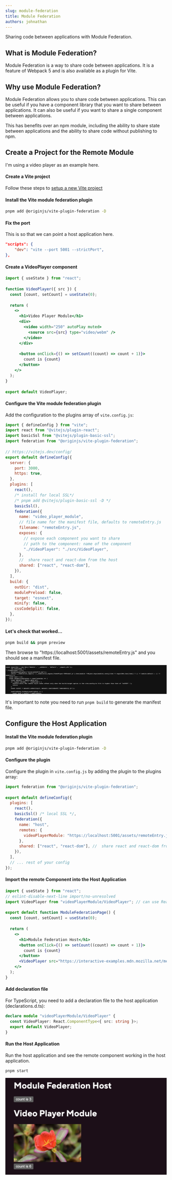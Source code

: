 ```yaml
---
slug: module-federation
title: Module Federation
authors: johnathan
---
```


Sharing code between applications with Module Federation.

<!-- truncate -->

## What is Module Federation?

Module Federation is a way to share code between applications. It is a feature of Webpack 5 and is also available as a plugin for Vite.

## Why use Module Federation?

Module Federation allows you to share code between applications. This can be useful if you have a component library that you want to share between applications. It can also be useful if you want to share a single component between applications.

This has benefits over an npm module, including the ability to share state between applications and the ability to share code without publishing to npm.

## Create a Project for the Remote Module

I'm using a video player as an example here.

#### Create a Vite project

Follow these steps to [setup a new Vite project](../2023-08-25-new-vite-project-setup/index.md)

#### Install the Vite module federation plugin

```bash
pnpm add @originjs/vite-plugin-federation -D
```

#### Fix the port

This is so that we can point a host application here.

```json
"scripts": {
    "dev": "vite --port 5001 --strictPort",
},
```

#### Create a VideoPlayer component

```jsx
import { useState } from "react";

function VideoPlayer({ src }) {
  const [count, setCount] = useState(0);

  return (
    <>
      <h1>Video Player Module</h1>
      <div>
        <video width="250" autoPlay muted>
          <source src={src} type="video/webm" />
        </video>
      </div>

      <button onClick={() => setCount((count) => count + 1)}>
        count is {count}
      </button>
    </>
  );
}

export default VideoPlayer;
```

#### Configure the Vite module federation plugin

Add the configuration to the plugins array of `vite.config.js`:

```js
import { defineConfig } from "vite";
import react from "@vitejs/plugin-react";
import basicSsl from "@vitejs/plugin-basic-ssl";
import federation from "@originjs/vite-plugin-federation";

// https://vitejs.dev/config/
export default defineConfig({
  server: {
    port: 3000,
    https: true,
  },
  plugins: [
    react(),
    /* install for local SSL*/
    /* pnpm add @vitejs/plugin-basic-ssl -D */
    basicSsl(),
    federation({
      name: "video_player_module",
      // file name for the manifest file, defaults to remoteEntry.js
      filename: "remoteEntry.js",
      exposes: {
        // expose each component you want to share
        // path to the component: name of the component
        "./VideoPlayer": "./src/VideoPlayer",
      },
      //  share react and react-dom from the host
      shared: ["react", "react-dom"],
    }),
  ],
  build: {
    outDir: "dist",
    modulePreload: false,
    target: "esnext",
    minify: false,
    cssCodeSplit: false,
  },
});
```

#### Let's check that worked...

```bash
pnpm build && pnpm preview
```

Then browse to "https://localhost:5001/assets/remoteEntry.js" and you should see a manifest file.

![Manifest](manifest.png)

It's important to note you need to run `pnpm build` to generate the manifest file.

## Configure the Host Application

#### Install the Vite module federation plugin

```bash
pnpm add @originjs/vite-plugin-federation -D
```

#### Configure the plugin

Configure the plugin in `vite.config.js` by adding the plugin to the plugins array:

```js
import federation from "@originjs/vite-plugin-federation";

export default defineConfig({
  plugins: [
    react(),
    basicSsl() /* local SSL */,
    federation({
      name: "host",
      remotes: {
        videoPlayerModule: "https://localhost:5001/assets/remoteEntry.js",
      },
      shared: ["react", "react-dom"], //  share react and react-dom from the host
    }),
  ],
  // ... rest of your config
});
```

#### Import the remote Component into the Host Application

```jsx
import { useState } from "react";
// eslint-disable-next-line import/no-unresolved
import VideoPlayer from "videoPlayerModule/VideoPlayer"; // can use React.lazy here

export default function ModuleFederationPage() {
  const [count, setCount] = useState(0);

  return (
    <>
      <h1>Module Federation Host</h1>
      <button onClick={() => setCount((count) => count + 1)}>
        count is {count}
      </button>
      <VideoPlayer src="https://interactive-examples.mdn.mozilla.net/media/cc0-videos/flower.webm" />
    </>
  );
}
```

#### Add declaration file

For TypeScript, you need to add a declaration file to the host application (declarations.d.ts):

```ts
declare module "videoPlayerModule/VideoPlayer" {
  const VideoPlayer: React.ComponentType<{ src: string }>;
  export default VideoPlayer;
}
```

#### Run the Host Application

Run the host application and see the remote component working in the host application.

```bash
pnpm start
```

![End result](end-result.png)
